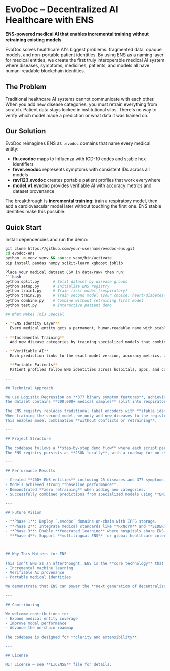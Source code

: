 # EvoDoc – Decentralized AI Healthcare with ENS
**ENS-powered medical AI that enables incremental training without retraining existing models**

EvoDoc solves healthcare AI's biggest problems: fragmented data, opaque models, and non-portable patient identities. By using ENS as a naming layer for medical entities, we create the first truly interoperable medical AI system where diseases, symptoms, medicines, patients, and models all have human-readable blockchain identities.

## The Problem

Traditional healthcare AI systems cannot communicate with each other. When you add new disease categories, you must retrain everything from scratch. Patient data stays locked in institutional silos. There's no way to verify which model made a prediction or what data it was trained on.

## Our Solution

EvoDoc reimagines ENS as `.evodoc` domains that name every medical entity:

- **flu.evodoc** maps to Influenza with ICD-10 codes and stable hex identifiers
- **fever.evodoc** represents symptoms with consistent IDs across all models  
- **ravi123.evodoc** creates portable patient profiles that work everywhere
- **model.v1.evodoc** provides verifiable AI with accuracy metrics and dataset provenance

The breakthrough is **incremental training**: train a respiratory model, then add a cardiovascular model later without touching the first one. ENS stable identities make this possible.

## Quick Start

Install dependencies and run the demo:

```bash
git clone https://github.com/your-username/evodoc-ens.git
cd evodoc-ens
python -m venv venv && source venv/bin/activate
pip install pandas numpy scikit-learn xgboost joblib

Place your medical dataset CSV in data/raw/ then run:
```bash
python split.py      # Split dataset by disease groups
python setup.py      # Initialize ENS registry  
python train1.py     # Train first model (respiratory)
python train2.py     # Train second model (your choice: heart/diabetes/brain)
python combine.py    # Combine without retraining first model
python test.py       # Interactive patient demo

## What Makes This Special

- **ENS Identity Layer**  
  Every medical entity gets a permanent, human-readable name with stable hex codes. No more arbitrary database IDs that break when systems change.  

- **Incremental Training**  
  Add new disease categories by training specialized models that combine seamlessly. The respiratory model trained last month still works when you add cardiology today.  

- **Verifiable AI**  
  Each prediction links to the exact model version, accuracy metrics, and dataset hash. Judges can verify that a diagnosis came from a specific, auditable model.  

- **Portable Patients**  
  Patient profiles follow ENS identities across hospitals, apps, and countries. Your medical history isn't trapped in one system.  

---

## Technical Approach

We use Logistic Regression on **377 binary symptom features**, achieving **85% accuracy** on disease prediction.  
The dataset contains **200,000+ medical samples** split into respiratory, cardiovascular, diabetes, neurological, and other categories.  

The ENS registry replaces traditional label encoders with **stable identities**.  
When training the second model, we only add new diseases to the registry while preserving existing hex codes.  
This enables model combination **without conflicts or retraining**.  

---

## Project Structure

The codebase follows a **step-by-step demo flow** where each script performs one clear function.  
The ENS registry persists as **JSON locally**, with a roadmap for on-chain deployment using **IPFS** for model artifacts.  

---

## Performance Results

- Created **400+ ENS entities** including 25 diseases and 377 symptoms.  
- Models achieved strong **baseline performance**.  
- Demonstrated **zero retraining** when adding new categories.  
- Successfully combined predictions from specialized models using **ENS ID alignment**.  

---

## Future Vision

- **Phase 1**: Deploy `.evodoc` domains on-chain with IPFS storage.  
- **Phase 2**: Integrate medical standards like **RxNorm** and **SIDER**.  
- **Phase 3**: Enable **federated learning** where hospitals share ENS-mapped updates without exposing patient data.  
- **Phase 4**: Support **multilingual ENS** for global healthcare interoperability.  

---

## Why This Matters for ENS

This isn’t ENS as an afterthought. ENS is the **core technology** that enables:  
- Incremental machine learning  
- Verifiable AI provenance  
- Portable medical identities  

We demonstrate that ENS can power the **next generation of decentralized healthcare infrastructure**.  

---

## Contributing

We welcome contributions to:  
- Expand medical entity coverage  
- Improve model performance  
- Advance the on-chain roadmap  

The codebase is designed for **clarity and extensibility**.  

---

## License

MIT License – see **LICENSE** file for details.  

